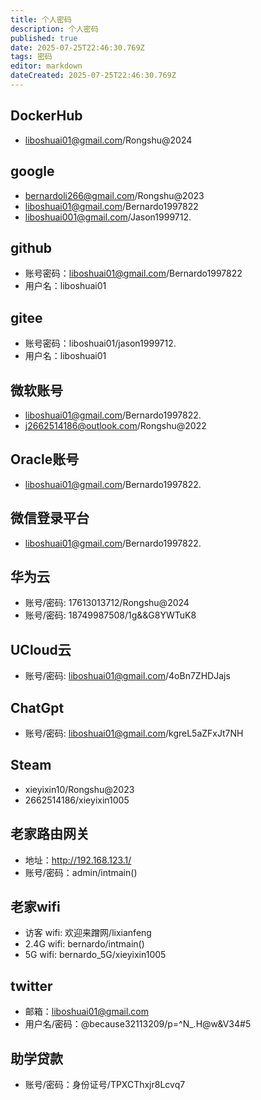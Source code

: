 ```yaml
---
title: 个人密码
description: 个人密码
published: true
date: 2025-07-25T22:46:30.769Z
tags: 密码
editor: markdown
dateCreated: 2025-07-25T22:46:30.769Z
---
```


DockerHub
---
- liboshuai01@gmail.com/Rongshu@2024

google
---
- bernardoli266@gmail.com/Rongshu@2023
- liboshuai01@gmail.com/Bernardo1997822
- liboshuai001@gmail.com/Jason1999712.

github
---
- 账号密码：liboshuai01@gmail.com/Bernardo1997822
- 用户名：liboshuai01

gitee
---
- 账号密码：liboshuai01/jason1999712.
- 用户名：liboshuai01

微软账号
---
- liboshuai01@gmail.com/Bernardo1997822.
- j2662514186@outlook.com/Rongshu@2022

Oracle账号
---
- liboshuai01@gmail.com/Bernardo1997822.

微信登录平台
---
- liboshuai01@gmail.com/Bernardo1997822.

华为云
---
- 账号/密码: 17613013712/Rongshu@2024
- 账号/密码: 18749987508/1g&&G8YWTuK8

UCloud云
---
- 账号/密码: liboshuai01@gmail.com/4oBn7ZHDJajs

ChatGpt
---
- 账号/密码: liboshuai01@gmail.com/kgreL5aZFxJt7NH

Steam
---
- xieyixin10/Rongshu@2023
- 2662514186/xieyixin1005

老家路由网关
---
- 地址：http://192.168.123.1/
- 账号/密码：admin/intmain()

老家wifi
---
- 访客 wifi: 欢迎来蹭网/lixianfeng
- 2.4G wifi: bernardo/intmain()
- 5G wifi: bernardo_5G/xieyixin1005

twitter
---
- 邮箱：liboshuai01@gmail.com
- 用户名/密码：@because32113209/p=^N_.H@w&V34#5

助学贷款
---
- 账号/密码：身份证号/TPXCThxjr8Lcvq7
